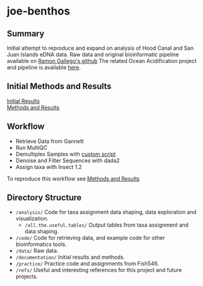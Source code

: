 # joe-benthos

## Summary
Initial attempt to reproduce and expand on analysis of Hood Canal and San Juan Islands eDNA data. Raw data and original bioinformatic pipeline available on [Ramon Gallego's github](https://github.com/ramongallego/Harmful.Algae.eDNA) The related Ocean Acidification project and pipeline is available [here](https://github.com/ramongallego/eDNA.and.Ocean.Acidification.Gallego.et.al.2020).

## Initial Methods and Results
[Initial Results](https://docs.google.com/presentation/d/1q-Bd3QJwW9msHNLYgbhqpKB1MxS_UekDfvtgkPvtSzE/edit#slide=id.p)   
[Methods and Results](https://github.com/fish546-2021/joe-benthos/blob/main/documentation/methods-results.md)   

## Workflow 
 - Retrieve Data from Gannett 
 - Run MultiQC
 - Demultiplex Samples with [custom script](https://github.com/ramongallego/demultiplexer_for_DADA2/blob/master/code_day.md)
 - Denoise and Filter Sequences with dada2
 - Assign taxa with Insect 1.2
 
To reproduce this workflow see [Methods and Results](https://github.com/fish546-2021/joe-benthos/blob/main/documentation/methods-results.md) 

## Directory Structure 
- `/analysis/` Code for taxa assignment data shaping, data exploration and visualization.   
    - `/all.the.useful.tables/` Output tables from taxa assignment and data shaping. 
- `/code/` Code for retrieving data, and example code for other bioinformatics tools. 
- `/data/` Raw data. 
- `/documentation/` Initial results and methods. 
- `/practice/` Practice code and assignments from Fish546. 
- `/refs/` Useful and interesting references for this project and future projects. 
